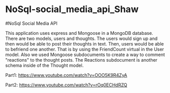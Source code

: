 # NoSql-social_media_api_Shaw

#NoSql Social Media API

This application uses express and Mongoose in a MongoDB database. There are two models, users and thoughts. The users would sign up and then would be able to post their thoughts in text. Then, users would be able to befriend one another. That is by using the FriendCount virtual in the User model. Also we used Mongoose subdocuments to create a way to comment "reactions" to the thought posts. The Reactions subdocument is another schema inside of the Thought model. 

Part1:
https://www.youtube.com/watch?v=OOO5K9R4ZyA

Part2:
https://www.youtube.com/watch?v=rOq0ECHdRZQ

